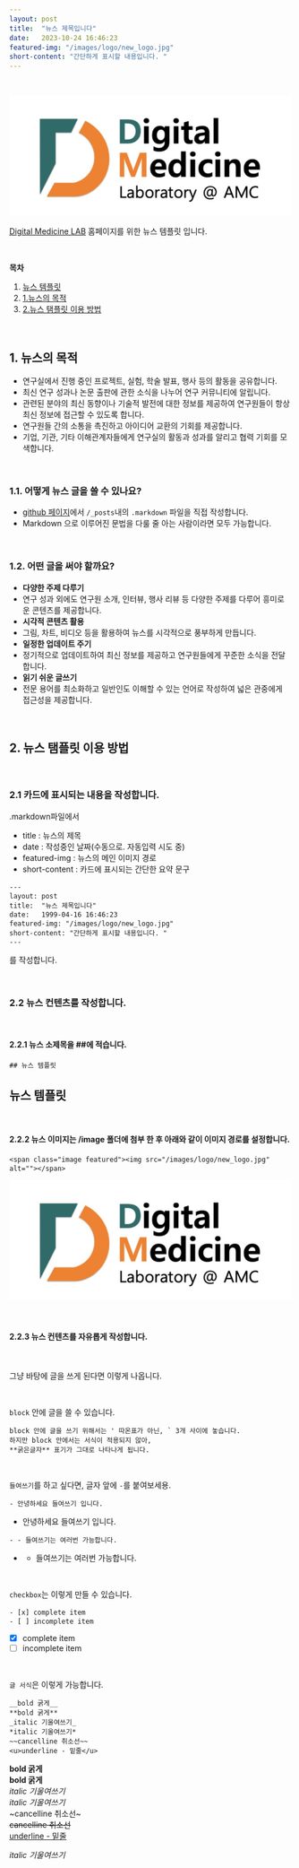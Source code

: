 ```yaml
---
layout: post
title:  "뉴스 제목입니다" 
date:   2023-10-24 16:46:23
featured-img: "/images/logo/new_logo.jpg"
short-content: "간단하게 표시할 내용입니다. " 
---
```


<br> 

<span class="image featured"><img src="/images/logo/new_logo.jpg" alt=""></span>


[Digital Medicine LAB](https://ydon1111.github.io/) 홈페이지를 위한 뉴스 템플릿 입니다.


<br>

**목차**
1. [뉴스 템플릿](#뉴스-템플릿)
2. [1.뉴스의 목적](#1-뉴스의-목적)
3. [2.뉴스 탬플릿 이용 방법](#2-뉴스-탬플릿-이용-방법)

<br>

## 1. 뉴스의 목적

- 연구실에서 진행 중인 프로젝트, 실험, 학술 발표, 행사 등의 활동을 공유합니다.  
- 최신 연구 성과나 논문 출판에 관한 소식을 나누어 연구 커뮤니티에 알립니다.  
- 관련된 분야의 최신 동향이나 기술적 발전에 대한 정보를 제공하여 연구원들이 항상 최신 정보에 접근할 수 있도록 합니다.  
- 연구원들 간의 소통을 촉진하고 아이디어 교환의 기회를 제공합니다.  
- 기업, 기관, 기타 이해관계자들에게 연구실의 활동과 성과를 알리고 협력 기회를 모색합니다.  

<br>

### 1.1. 어떻게 뉴스 글을 쓸 수 있나요?  
- [github 페이지](https://github.com/ydon1111/ydon1111.github.io)에서 `/_posts`내의 `.markdown` 파일을 직접 작성합니다.
- Markdown 으로 이루어진 문법을 다룰 줄 아는 사람이라면 모두 가능합니다.


<br>

### 1.2. 어떤 글을 써야 할까요?  

- **다양한 주제 다루기**  
- 연구 성과 외에도 연구원 소개, 인터뷰, 행사 리뷰 등 다양한 주제를 다루어 흥미로운 콘텐츠를 제공합니다.  
- **시각적 콘텐츠 활용** 
- 그림, 차트, 비디오 등을 활용하여 뉴스를 시각적으로 풍부하게 만듭니다.  
- **일정한 업데이트 주기**
- 정기적으로 업데이트하여 최신 정보를 제공하고 연구원들에게 꾸준한 소식을 전달합니다.  
- **읽기 쉬운 글쓰기** 
- 전문 용어를 최소화하고 일반인도 이해할 수 있는 언어로 작성하여 넓은 관중에게 접근성을 제공합니다.  

<br>

## 2. 뉴스 탬플릿 이용 방법

<br>

### 2.1 카드에 표시되는 내용을 작성합니다.

.markdown파일에서  

- title : 뉴스의 제목  
- date : 작성중인 날짜(수동으로. 자동입력 시도 중)  
- featured-img : 뉴스의 메인 이미지 경로  
- short-content : 카드에 표시되는 간단한 요약 문구  


```
---
layout: post
title:  "뉴스 제목입니다" 
date:   1999-04-16 16:46:23
featured-img: "/images/logo/new_logo.jpg"
short-content: "간단하게 표시할 내용입니다. " 
---
```

를 작성합니다.


<br>


### 2.2 뉴스 컨텐츠를 작성합니다.

<br>


#### 2.2.1 뉴스 소제목을 ##에 적습니다.


```
## 뉴스 템플릿
```
## 뉴스 템플릿

<br>

#### 2.2.2 뉴스 이미지는 /image 폴더에 첨부 한 후 아래와 같이 이미지 경로를 설정합니다.  
```
<span class="image featured"><img src="/images/logo/new_logo.jpg" alt=""></span>  
```
<span class="image featured"><img src="/images/logo/new_logo.jpg" alt=""></span>  

<br>

#### 2.2.3 뉴스 컨텐츠를 자유롭게 작성합니다.

<br>

그냥 바탕에 글을 쓰게 된다면 이렇게 나옵니다. 

<br>

`block` 안에 글을 쓸 수 있습니다.
```
block 안에 글을 쓰기 위해서는 ' 따온표가 아닌, ` 3개 사이에 놓습니다.
하지만 block 안에서는 서식이 적용되지 않아,
**굵은글자** 표기가 그대로 나타나게 됩니다. 
```

<br>

`들여쓰기`를 하고 싶다면, 글자 앞에 `-`를 붙여보세용.  

```
- 안녕하세요 들여쓰기 입니다.
```

- 안녕하세요 들여쓰기 입니다.

```
- - 들여쓰기는 여러번 가능합니다.
```

- - 들여쓰기는 여러번 가능합니다.

<br>

`checkbox`는 이렇게 만들 수 있습니다.
```
- [x] complete item
- [ ] incomplete item
```
- [x] complete item
- [ ] incomplete item

<br>

`글 서식`은 이렇게 가능합니다.
```
__bold 굵게__   
**bold 굵게**  
_italic 기울여쓰기_  
*italic 기울여쓰기*   
~~cancelline 취소선~~  
<u>underline - 밑줄</u>  
```
__bold 굵게__   
**bold 굵게**  
_italic 기울여쓰기_  
*italic 기울여쓰기*   
~cancelline 취소선~  
~~cancelline 취소선~~  
<u>underline - 밑줄</u>  

*italic 기울여쓰기*  